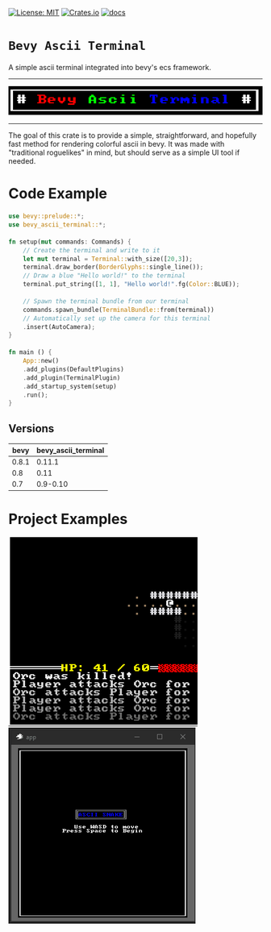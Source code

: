 [![License: MIT](https://img.shields.io/badge/License-MIT-yellow.svg)](https://opensource.org/licenses/MIT)
[![Crates.io](https://img.shields.io/crates/v/bevy_ascii_terminal)](https://crates.io/crates/bevy_ascii_terminal/)
[![docs](https://docs.rs/bevy_ascii_terminal/badge.svg)](https://docs.rs/bevy_ascii_terminal/)

# `Bevy Ascii Terminal`

A simple ascii terminal integrated into bevy's ecs framework.

---
![](images/title.png)

---

The goal of this crate is to provide a simple, straightforward, and hopefully
fast method for rendering colorful ascii in bevy. It was made with "traditional
roguelikes" in mind, but should serve as a simple UI tool if needed.

# Code Example

```rust
use bevy::prelude::*;
use bevy_ascii_terminal::*;

fn setup(mut commands: Commands) {
    // Create the terminal and write to it
    let mut terminal = Terminal::with_size([20,3]);
    terminal.draw_border(BorderGlyphs::single_line());
    // Draw a blue "Hello world!" to the terminal
    terminal.put_string([1, 1], "Hello world!".fg(Color::BLUE));

    // Spawn the terminal bundle from our terminal
    commands.spawn_bundle(TerminalBundle::from(terminal))
    // Automatically set up the camera for this terminal
    .insert(AutoCamera);
}

fn main () {
    App::new()
    .add_plugins(DefaultPlugins)
    .add_plugin(TerminalPlugin)
    .add_startup_system(setup)
    .run();
}
```


## Versions
| bevy | bevy_ascii_terminal |
| --- | --- |
| 0.8.1 | 0.11.1 |
| 0.8 | 0.11 |
| 0.7 | 0.9-0.10 |

# Project Examples

[![Roguelike](images/bevy_roguelike.gif)](https://sarkahn.github.io/bevy_ascii_snake/)
[![Snake](images/bevy_snake.gif)](https://sarkahn.github.io/bevy_ascii_snake/)